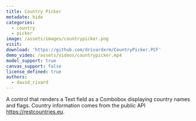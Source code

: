 ```yaml
---
title: Country Picker
metadate: hide
categories:
  - country
  - picker
image: /assets/images/countrypicker.png
visit: 
download: 'https://github.com/drivardxrm/CountryPicker.PCF'
demo_video: /assets/videos/countrypicker.mp4
model_support: true
canvas_support: false
license_defined: true
authors:
  - david_rivard
---
```

A control that renders a Text field as a Combobox displaying country names and flags. Country information comes from the public API <a target="_blank" href="https://restcountries.eu">https://restcountries.eu</a>.
